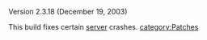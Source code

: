 Version 2.3.18 (December 19, 2003)

This build fixes certain [server](server.md) crashes.
[category:Patches](category:Patches.md)
